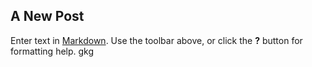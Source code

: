 ## A New Post

Enter text in [Markdown](http://daringfireball.net/projects/markdown/). Use the toolbar above, or click the **?** button for formatting help.
gkg

